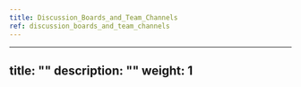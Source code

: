 ```yaml
---
title: Discussion_Boards_and_Team_Channels
ref: discussion_boards_and_team_channels
---
```

---
title: ""
description: ""
weight: 1
---